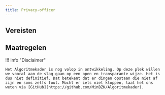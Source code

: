 ```yaml
---
title: Privacy-officer
---
```


## Vereisten

<!-- list_vereisten rollen/privacy-officer -->

## Maatregelen

<!-- list_maatregelen rollen/privacy-officer -->

!!! info "Disclaimer"

    Het Algoritmekader is nog volop in ontwikkeling. Op deze plek willen we vooral aan de slag gaan op een open en transparante wijze. Het is dus niet definitief. Dat betekent dat er dingen opstaan die niet af zijn en soms zelfs fout. Mocht er iets niet kloppen, laat het ons weten via [GitHub](https://github.com/MinBZK/Algoritmekader).